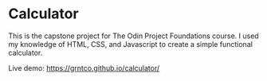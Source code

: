 # Calculator

This is the capstone project for The Odin Project Foundations course. I used my knowledge of HTML, CSS, and Javascript to create a simple functional calculator.

Live demo: https://grntco.github.io/calculator/